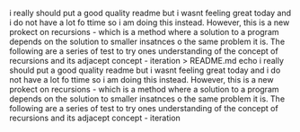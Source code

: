 i really should put a good quality readme but i wasnt feeling great today and i do not have a lot fo ttime so i am doing this instead. However, this is a new prokect on recursions - which is a method where a solution to a program depends on the solution to smaller insatnces  o the same problem it is. The following are a series of test to try ones understanding of the concept of recursions and its adjacept concept - iteration > README.md
echo i really should put a good quality readme but i wasnt feeling great today and i do not have a lot fo ttime so i am doing this instead. However, this is a new prokect on recursions - which is a method where a solution to a program depends on the solution to smaller insatnces o the same problem it is. The following are a series of test to try ones understanding of the concept of recursions and its adjacept concept - iteration
